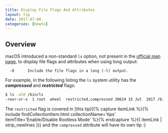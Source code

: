 ```yaml
---
title: Display File Flags And Attributes
layout: tip
date: 2017-07-08
categories: [Howto]
---
```


## Overview

macOS introduced a non-standard ```ls``` option, not present in the [official man page](http://man7.org/linux/man-pages/man1/ls.1.html), to display file flags and attributes when using long output:
```
  -O      Include the file flags in a long (-l) output.
```

For example, in the following listing the ```ls``` system utility has the **_compressed_** and **_restricted_** flags:
```bash
$ ls -alO /bin/ls
-rwxr-xr-x  1 root  wheel  restricted,compressed 38624 15 Jul  2017 /bin/ls
```

The ```restricted``` flag is covered in [this tip]({% capture itemLink %}{% include findCollectionItem.html collectionName='tips' itemTitle='Enable/Disable Rootless Mode' %}{% endcapture %}{{ itemLink | strip_newlines }}) and the ```compressed``` attribute will have its own tip :)
